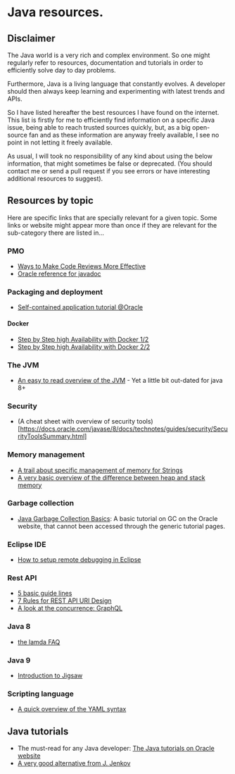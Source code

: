 # Java resources.

## Disclaimer
The Java world is a very rich and complex environment. So one might regularly refer to resources, documentation and tutorials in order to efficiently solve day to day problems.
 
Furthermore, Java is a living language that constantly evolves. A developer should then always keep learning and experimenting with latest trends and APIs. 

So I have listed hereafter the best resources I have found on the internet.
This list is firstly for me to efficiently find information on a specific Java issue, being able to reach trusted sources quickly, but, as a big open-source fan and as these information are anyway freely available, I see no point in not letting it freely available.

As usual, I will took no responsibility of any kind about using the below information, that might sometimes be false or deprecated. (You should contact me or send a pull request if you see errors or have interesting additional resources to suggest).


## Resources by topic
Here are specific links that are specially relevant for a given topic. Some links or website might appear more than once if they are relevant for the sub-category there are listed in...  

### PMO
- [Ways to Make Code Reviews More Effective](https://www.infoq.com/articles/effective-code-reviews)
- [Oracle reference for javadoc](http://docs.oracle.com/javase/7/docs/technotes/tools/windows/javadoc.html)

### Packaging and deployment
- [Self-contained application tutorial @Oracle](https://docs.oracle.com/javase/8/docs/technotes/guides/deploy/self-contained-packaging.html)
#### Docker
- [Step by Step high Availability with Docker 1/2](https://community.oracle.com/docs/DOC-998210)
- [Step by Step high Availability with Docker 2/2](https://community.oracle.com/docs/DOC-1008824)

### The JVM
- [An easy to read overview of the JVM](http://www.artima.com/insidejvm/ed2/jvm.html) - Yet a little bit out-dated for java 8+

### Security
- (A cheat sheet with overview of security tools)[https://docs.oracle.com/javase/8/docs/technotes/guides/security/SecurityToolsSummary.html]

### Memory management 

- [A trail about specific management of memory for Strings](http://www.javamex.com/tutorials/memory/string_memory_usage.shtml)
- [A very basic overview of the difference between heap and stack memory](http://net-informations.com/java/cjava/memory.htm)

### Garbage collection
- [Java Garbage Collection Basics](http://www.oracle.com/webfolder/technetwork/tutorials/obe/java/gc01/index.html): A basic tutorial on GC on the Oracle website, that cannot been accessed through the generic tutorial pages.

### Eclipse IDE
- [How to setup remote debugging in Eclipse](http://javarevisited.blogspot.de/2011/02/how-to-setup-remote-debugging-in.html#axzz4lmgRkvUo)

### Rest API
- [5 basic guide lines](http://blog.restcase.com/5-basic-rest-api-design-guidelines)
- [7 Rules for REST API URI Design](https://dzone.com/articles/7-rules-for-rest-api-uri-design-1)
- [A look at the concurrence: GraphQL](https://apihandyman.io/and-graphql-for-all-a-few-things-to-think-about-before-blindly-dumping-rest-for-graphql/)


### Java 8
- [the lamda FAQ](http://www.lambdafaq.org)

### Java 9
- [Introduction to Jigsaw](http://openjdk.java.net/projects/jigsaw/quick-start)

### Scripting language
- [A quick overview of the YAML syntax](http://docs.ansible.com/ansible/YAMLSyntax.html)

## Java tutorials

- The must-read for any Java developer: [The Java tutorials on Oracle website](http://docs.oracle.com/javase/tutorial/index.html)
- [A very good alternative from J. Jenkov](http://tutorials.jenkov.com/)

